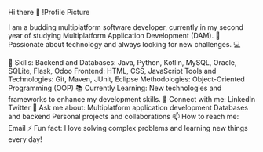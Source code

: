 Hi there 👋
!Profile Picture

I am a budding multiplatform software developer, currently in my second year of studying Multiplatform Application Development (DAM). 🚀 Passionate about technology and always looking for new challenges. 💻

🌟 Skills:
Backend and Databases: Java, Python, Kotlin, MySQL, Oracle, SQLite, Flask, Odoo
Frontend: HTML, CSS, JavaScript
Tools and Technologies: Git, Maven, JUnit, Eclipse
Methodologies: Object-Oriented Programming (OOP)
📚 Currently Learning:
New technologies and frameworks to enhance my development skills.
🔗 Connect with me:
LinkedIn
Twitter
💬 Ask me about:
Multiplatform application development
Databases and backend
Personal projects and collaborations
📫 How to reach me:
Email
⚡ Fun fact:
I love solving complex problems and learning new things every day!
